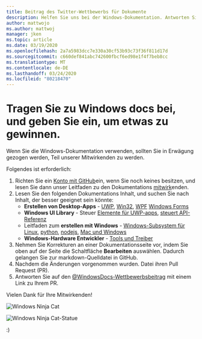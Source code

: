 ```yaml
---
title: Beitrag des Twitter-Wettbewerbs für Dokumente
description: Helfen Sie uns bei der Windows-Dokumentation. Antworten Sie an unseren Wettbewerb auf der Windows docs-Twitter, und wir fügen Sie der Swag-Tombola hinzu.
author: mattwojo
ms.author: mattwoj
manager: jken
ms.topic: article
ms.date: 03/19/2020
ms.openlocfilehash: 2a7a5983dcc7e330a30cf53b93c73f36f811d17d
ms.sourcegitcommit: c660def841abc742600fbcf6ed98e1f4f7beb8cc
ms.translationtype: MT
ms.contentlocale: de-DE
ms.lasthandoff: 03/24/2020
ms.locfileid: "80218470"
---
```

# <a name="contribute-to-windows-docs-and-be-entered-to-win-some-swag"></a>Tragen Sie zu Windows docs bei, und geben Sie ein, um etwas zu gewinnen.

Wenn Sie die Windows-Dokumentation verwenden, sollten Sie in Erwägung gezogen werden, Teil unserer Mitwirkenden zu werden.

Folgendes ist erforderlich:

1. Richten Sie ein [Konto mit GitHub](https://github.com/join)ein, wenn Sie noch keines besitzen, und lesen Sie dann unser Leitfaden zu den Dokumentations [mitwirk](https://docs.microsoft.com/contribute/)enden.
2. Lesen Sie den folgenden Dokumentations Inhalt, und suchen Sie nach Inhalt, der besser geeignet sein könnte:
    - **Erstellen von Desktop-Apps** - [UWP](https://docs.microsoft.com/windows/uwp/), [Win32](https://docs.microsoft.com/windows/win32/), [WPF](https://docs.microsoft.com/dotnet/framework/wpf/) [Windows Forms](https://docs.microsoft.com/dotnet/framework/winforms/)
    - **Windows UI Library** - Steuer [Elemente für UWP-apps](https://docs.microsoft.com/windows/uwp/design/controls-and-patterns/), [steuert API-Referenz](https://docs.microsoft.com/uwp/api/microsoft.ui.xaml.controls?view=winui-2.3)
    - Leitfaden zum **erstellen mit Windows** - [Windows-Subsystem für Linux](https://docs.microsoft.com/windows/wsl/about), [python](https://docs.microsoft.com/windows/python/), [nodejs](https://docs.microsoft.com/windows/nodejs/), [Mac und Windows](https://docs.microsoft.com/windows/dev-environment/mac-to-windows)
    - **Windows-Hardware Entwickler** - [Tools und Treiber](https://docs.microsoft.com/windows-hardware/drivers/)
3. Nehmen Sie Korrekturen an einer Dokumentationsseite vor, indem Sie oben auf der Seite die Schaltfläche **Bearbeiten** auswählen. Dadurch gelangen Sie zur markdown-Quelldatei in GitHub.
4. Nachdem die Änderungen vorgenommen wurden. Datei ihren Pull Request (PR).
5. Antworten Sie auf den [@WindowsDocs-Wettbewerbsbeitrag](https://twitter.com/WindowsDocs/status/1242088720209268736) mit einem Link zu Ihrem PR.

Vielen Dank für Ihre Mitwirkenden!

![Windows Ninja Cat](images/ninjacat-emoji.png)

![Windows Ninja Cat-Statue](images/ninjacat-statue.png)

:)
